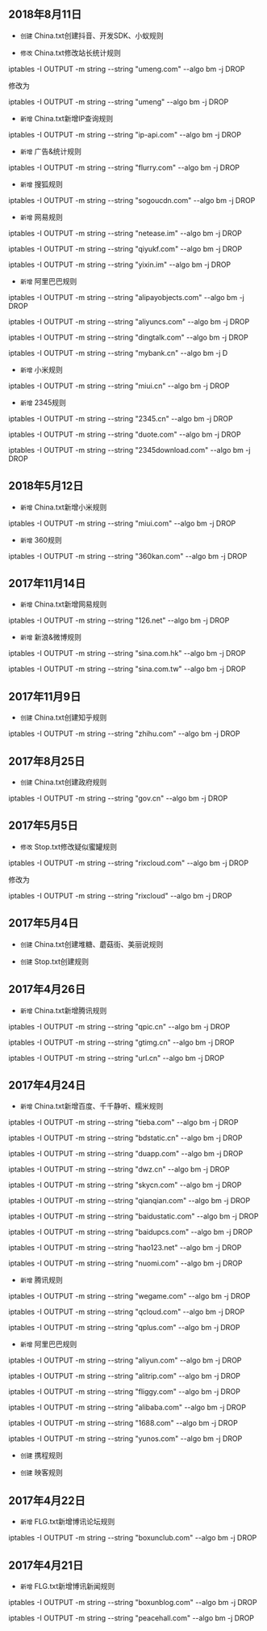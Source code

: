 ## 2018年8月11日

- `创建` China.txt创建抖音、开发SDK、小蚁规则

- `修改` China.txt修改站长统计规则

iptables -I OUTPUT -m string --string "umeng.com" --algo bm -j DROP

修改为

iptables -I OUTPUT -m string --string "umeng" --algo bm -j DROP

- `新增` China.txt新增IP查询规则

iptables -I OUTPUT -m string --string "ip-api.com" --algo bm -j DROP

- `新增` 广告&统计规则

iptables -I OUTPUT -m string --string "flurry.com" --algo bm -j DROP

- `新增` 搜狐规则

iptables -I OUTPUT -m string --string "sogoucdn.com" --algo bm -j DROP

- `新增` 网易规则

iptables -I OUTPUT -m string --string "netease.im" --algo bm -j DROP

iptables -I OUTPUT -m string --string "qiyukf.com" --algo bm -j DROP

iptables -I OUTPUT -m string --string "yixin.im" --algo bm -j DROP

- `新增` 阿里巴巴规则

iptables -I OUTPUT -m string --string "alipayobjects.com" --algo bm -j DROP

iptables -I OUTPUT -m string --string "aliyuncs.com" --algo bm -j DROP

iptables -I OUTPUT -m string --string "dingtalk.com" --algo bm -j DROP

iptables -I OUTPUT -m string --string "mybank.cn" --algo bm -j D

- `新增` 小米规则

iptables -I OUTPUT -m string --string "miui.cn" --algo bm -j DROP

- `新增` 2345规则

iptables -I OUTPUT -m string --string "2345.cn" --algo bm -j DROP

iptables -I OUTPUT -m string --string "duote.com" --algo bm -j DROP

iptables -I OUTPUT -m string --string "2345download.com" --algo bm -j DROP

## 2018年5月12日

- `新增` China.txt新增小米规则

iptables -I OUTPUT -m string --string "miui.com" --algo bm -j DROP

- `新增` 360规则

iptables -I OUTPUT -m string --string "360kan.com" --algo bm -j DROP

## 2017年11月14日

- `新增` China.txt新增网易规则

iptables -I OUTPUT -m string --string "126.net" --algo bm -j DROP

- `新增` 新浪&微博规则

iptables -I OUTPUT -m string --string "sina.com.hk" --algo bm -j DROP

iptables -I OUTPUT -m string --string "sina.com.tw" --algo bm -j DROP

## 2017年11月9日

- `创建` China.txt创建知乎规则

iptables -I OUTPUT -m string --string "zhihu.com" --algo bm -j DROP

## 2017年8月25日

- `创建` China.txt创建政府规则

iptables -I OUTPUT -m string --string "gov.cn" --algo bm -j DROP

## 2017年5月5日

- `修改` Stop.txt修改疑似蜜罐规则

iptables -I OUTPUT -m string --string "rixcloud.com" --algo bm -j DROP

修改为

iptables -I OUTPUT -m string --string "rixcloud" --algo bm -j DROP

## 2017年5月4日

- `创建` China.txt创建堆糖、蘑菇街、美丽说规则

- `创建` Stop.txt创建规则

## 2017年4月26日

- `新增` China.txt新增腾讯规则

iptables -I OUTPUT -m string --string "qpic.cn" --algo bm -j DROP

iptables -I OUTPUT -m string --string "gtimg.cn" --algo bm -j DROP

iptables -I OUTPUT -m string --string "url.cn" --algo bm -j DROP

## 2017年4月24日

- `新增` China.txt新增百度、千千静听、糯米规则

iptables -I OUTPUT -m string --string "tieba.com" --algo bm -j DROP

iptables -I OUTPUT -m string --string "bdstatic.cn" --algo bm -j DROP

iptables -I OUTPUT -m string --string "duapp.com" --algo bm -j DROP

iptables -I OUTPUT -m string --string "dwz.cn" --algo bm -j DROP

iptables -I OUTPUT -m string --string "skycn.com" --algo bm -j DROP

iptables -I OUTPUT -m string --string "qianqian.com" --algo bm -j DROP

iptables -I OUTPUT -m string --string "baidustatic.com" --algo bm -j DROP

iptables -I OUTPUT -m string --string "baidupcs.com" --algo bm -j DROP

iptables -I OUTPUT -m string --string "hao123.net" --algo bm -j DROP

iptables -I OUTPUT -m string --string "nuomi.com" --algo bm -j DROP

- `新增` 腾讯规则

iptables -I OUTPUT -m string --string "wegame.com" --algo bm -j DROP

iptables -I OUTPUT -m string --string "qcloud.com" --algo bm -j DROP

iptables -I OUTPUT -m string --string "qplus.com" --algo bm -j DROP

- `新增` 阿里巴巴规则

iptables -I OUTPUT -m string --string "aliyun.com" --algo bm -j DROP

iptables -I OUTPUT -m string --string "alitrip.com" --algo bm -j DROP

iptables -I OUTPUT -m string --string "fliggy.com" --algo bm -j DROP

iptables -I OUTPUT -m string --string "alibaba.com" --algo bm -j DROP

iptables -I OUTPUT -m string --string "1688.com" --algo bm -j DROP

iptables -I OUTPUT -m string --string "yunos.com" --algo bm -j DROP

- `创建` 携程规则

- `创建` 映客规则

## 2017年4月22日

- `新增` FLG.txt新增博讯论坛规则

iptables -I OUTPUT -m string --string "boxunclub.com" --algo bm -j DROP

## 2017年4月21日

- `新增` FLG.txt新增博讯新闻规则

iptables -I OUTPUT -m string --string "boxunblog.com" --algo bm -j DROP

iptables -I OUTPUT -m string --string "peacehall.com" --algo bm -j DROP

